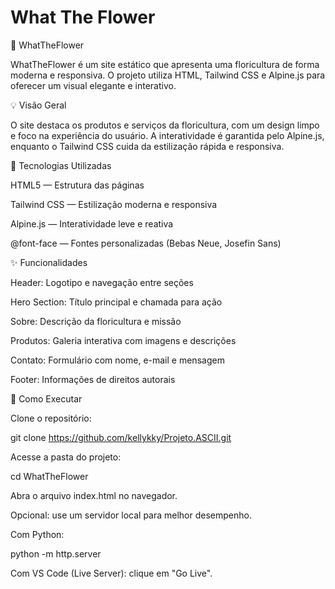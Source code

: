 # What The Flower

🌸 WhatTheFlower

WhatTheFlower é um site estático que apresenta uma floricultura de forma moderna e responsiva.
O projeto utiliza HTML, Tailwind CSS e Alpine.js para oferecer um visual elegante e interativo.

💡 Visão Geral

O site destaca os produtos e serviços da floricultura, com um design limpo e foco na experiência do usuário.
A interatividade é garantida pelo Alpine.js, enquanto o Tailwind CSS cuida da estilização rápida e responsiva.

🧰 Tecnologias Utilizadas

HTML5 — Estrutura das páginas

Tailwind CSS — Estilização moderna e responsiva

Alpine.js — Interatividade leve e reativa

@font-face — Fontes personalizadas (Bebas Neue, Josefin Sans)

✨ Funcionalidades

Header: Logotipo e navegação entre seções

Hero Section: Título principal e chamada para ação

Sobre: Descrição da floricultura e missão

Produtos: Galeria interativa com imagens e descrições

Contato: Formulário com nome, e-mail e mensagem

Footer: Informações de direitos autorais

🚀 Como Executar

Clone o repositório:

git clone https://github.com/kellykky/Projeto.ASCII.git

Acesse a pasta do projeto:

cd WhatTheFlower

Abra o arquivo index.html no navegador.

Opcional: use um servidor local para melhor desempenho.

Com Python:

python -m http.server

Com VS Code (Live Server): clique em "Go Live".
